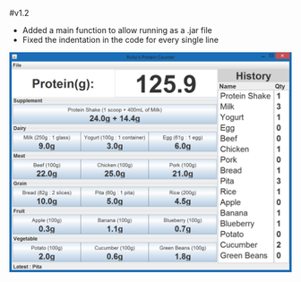 #v1.2
- Added a main function to allow running as a .jar file
- Fixed the indentation in the code for every single line

![alt tag](https://github.com/Rickydam/Java-ProteinCounter/blob/master/v1.2.png)
